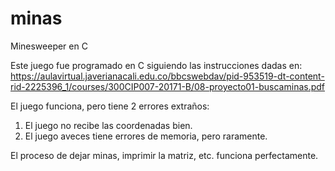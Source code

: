 # minas
Minesweeper en C

Este juego fue programado en C siguiendo las instrucciones dadas en: 
https://aulavirtual.javerianacali.edu.co/bbcswebdav/pid-953519-dt-content-rid-2225396_1/courses/300CIP007-20171-B/08-proyecto01-buscaminas.pdf

El juego funciona, pero tiene 2 errores extraños:
1. El juego no recibe las coordenadas bien.
2. El juego aveces tiene errores de memoria, pero raramente.

El proceso de dejar minas, imprimir la matriz, etc. funciona perfectamente.
